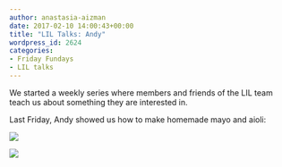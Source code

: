 ```yaml
---
author: anastasia-aizman
date: 2017-02-10 14:00:43+00:00
title: "LIL Talks: Andy"
wordpress_id: 2624
categories:
- Friday Fundays
- LIL talks
---
```


We started a weekly series where members and friends of the LIL team teach us about something they are interested in.

Last Friday, Andy showed us how to make homemade mayo and aioli:

![](https://lil-blog-media.s3.amazonaws.com/IMG_20170203_141400-768x993.jpg)

![](https://lil-blog-media.s3.amazonaws.com/IMG_20170203_140431-768x1024.jpg)


